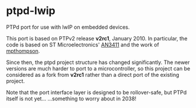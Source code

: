 # ptpd-lwip
PTPd port for use with lwIP on embedded devices.

This port is based on PTPv2 release **v2rc1**, January 2010. In particular, the code is based on ST Microelectronics' [AN3411](http://www.bdtic.com/download/ST/AN3411.pdf) and the work of [mpthompson](https://github.com/mpthompson/stm32_f4_ptpd).

Since then, the ptpd project structure has changed significantly. The newer versions are much harder to port to a microcontroller, so this project can be considered as a fork from **v2rc1** rather than a direct port of the existing project.

Note that the port interface layer is designed to be rollover-safe, but PTPd itself is not yet... ...something to worry about in 2038!
